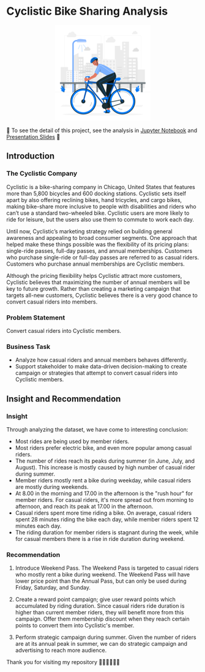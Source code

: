 # Cyclistic Bike Sharing Analysis

<p align="center">
  <img src="fig/cyclistic_cover.jpg" width="250" height="250" />

🚧 To see the detail of this project, see the analysis in [Jupyter Notebook](https://github.com/fikrionii/Cyclistic-Bike-Sharing-Analysis/blob/main/cyclistic-bike-share-project.ipynb) and [Presentation Slides](https://drive.google.com/file/d/1u4cX8xR_X3R5m_jcDgwttBHdc8MfmgjC/view?usp=sharing) 🚧

## Introduction
### The Cyclistic Company

Cyclistic is a bike-sharing company in Chicago, United States that features more than 5,800 bicycles and 600 docking stations. Cyclistic sets itself apart by also offering reclining bikes, hand tricycles, and cargo bikes, making bike-share more inclusive to people with disabilities and riders who can’t use a standard two-wheeled bike. Cyclistic users are more likely to ride for leisure, but the users also use them to commute to work each day.

Until now, Cyclistic’s marketing strategy relied on building general awareness and appealing to broad consumer segments.
One approach that helped make these things possible was the flexibility of its pricing plans: single-ride passes, full-day passes, and annual memberships. Customers who purchase single-ride or full-day passes are referred to as casual riders. Customers who purchase annual memberships are Cyclistic members.

Although the pricing flexibility helps Cyclistic attract more customers, Cyclistic believes that maximizing the number of annual members will be key to future growth. Rather than creating a marketing campaign that targets all-new customers, Cyclistic believes there is a very good chance to convert casual riders into members.

### Problem Statement

Convert casual riders into Cyclistic members.

### Business Task

- Analyze how casual riders and annual members behaves differently.
- Support stakeholder to make data-driven decision-making to create campaign or strategies that attempt to convert casual riders into Cyclistic members.
  
## Insight and Recommendation
  
### Insight

Through analyzing the dataset, we have come to interesting conclusion:
- Most rides are being used by member riders. 
- Most riders prefer electric bike, and even more popular among casual riders.
- The number of rides reach its peaks during summer (in June, July, and August). This increase is mostly caused by high number of casual rider during summer.
- Member riders mostly rent a bike during weekday, while casual riders are mostly during weekends.
- At 8.00 in the morning and 17.00 in the afternoon is the "rush hour" for member riders. For casual riders, it's more spread out from morning to afternoon, and reach its peak at 17.00 in the afternoon.
- Casual riders spent more time riding a bike. On average, casual riders spent 28 minutes riding the bike each day, while member riders spent 12 minutes each day.
- The riding duration for member riders is stagnant during the week, while for casual members there is a rise in ride duration during weekend.
  
### Recommendation
  
1. Introduce Weekend Pass. The Weekend Pass is targeted to casual riders who mostly rent a bike during weekend. The Weekend Pass will have lower price point than the Annual Pass, but can only be used during Friday, Saturday, and Sunday.

2. Create a reward point campaign; give user reward points which accumulated by riding duration. Since casual riders ride duration is higher than current member riders, they will benefit more from this campaign. Offer them membership discount when they reach certain points to convert them into Cyclistic's member.

3. Perform strategic campaign during summer. Given the number of riders are at its annual peak in summer, we can do strategic campaign and advertising to reach more audience. 
  
Thank you for visiting my repository 🚴‍♂️🚴‍♂️🚴‍♂️
